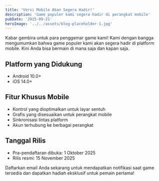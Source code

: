 ```yaml
---
title: 'Versi Mobile Akan Segera Hadir!'
description: 'Game populer kami segera hadir di perangkat mobile'
pubDate: '2025-09-21'
heroImage: '../../assets/blog-placeholder-1.jpg'
---
```


Kabar gembira untuk para penggemar game kami! Kami dengan bangga mengumumkan bahwa game populer kami akan segera hadir di platform mobile. Kini Anda bisa bermain di mana saja dan kapan saja.

## Platform yang Didukung
- Android 10.0+
- iOS 14.0+

## Fitur Khusus Mobile
- Kontrol yang dioptimalkan untuk layar sentuh
- Grafis yang disesuaikan untuk perangkat mobile
- Sinkronisasi lintas platform
- Akun terhubung ke berbagai perangkat

## Tanggal Rilis
- Pra-pendaftaran dibuka: 1 Oktober 2025
- Rilis resmi: 15 November 2025

Daftarkan email Anda sekarang untuk mendapatkan notifikasi saat game tersedia dan dapatkan hadiah eksklusif untuk pemain pertama!
